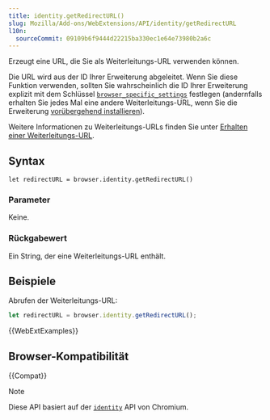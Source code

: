 ```yaml
---
title: identity.getRedirectURL()
slug: Mozilla/Add-ons/WebExtensions/API/identity/getRedirectURL
l10n:
  sourceCommit: 09109b6f9444d22215ba330ec1e64e73980b2a6c
---
```


Erzeugt eine URL, die Sie als Weiterleitungs-URL verwenden können.

Die URL wird aus der ID Ihrer Erweiterung abgeleitet. Wenn Sie diese Funktion verwenden, sollten Sie wahrscheinlich die ID Ihrer Erweiterung explizit mit dem Schlüssel [`browser_specific_settings`](/de/docs/Mozilla/Add-ons/WebExtensions/manifest.json/browser_specific_settings) festlegen (andernfalls erhalten Sie jedes Mal eine andere Weiterleitungs-URL, wenn Sie die Erweiterung [vorübergehend installieren](https://extensionworkshop.com/documentation/develop/temporary-installation-in-firefox/)).

Weitere Informationen zu Weiterleitungs-URLs finden Sie unter [Erhalten einer Weiterleitungs-URL](/de/docs/Mozilla/Add-ons/WebExtensions/API/identity#getting_the_redirect_url).

## Syntax

```js-nolint
let redirectURL = browser.identity.getRedirectURL()
```

### Parameter

Keine.

### Rückgabewert

Ein String, der eine Weiterleitungs-URL enthält.

## Beispiele

Abrufen der Weiterleitungs-URL:

```js
let redirectURL = browser.identity.getRedirectURL();
```

{{WebExtExamples}}

## Browser-Kompatibilität

{{Compat}}

> [!NOTE]
> Diese API basiert auf der [`identity`](https://developer.chrome.com/docs/extensions/reference/api/identity) API von Chromium.
